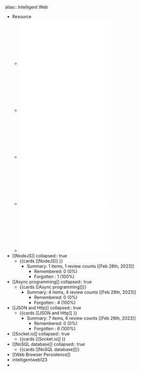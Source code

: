 alias::  Intelligent Web

- Resource
	- ![COM3504-6504_Week2_Lecture3.pdf](../assets/COM3504-6504_Week2_Lecture3_1676538319219_0.pdf)
	- ![COM3504-6504_Week2_Lecture4.pdf](../assets/COM3504-6504_Week2_Lecture4_1676538327402_0.pdf)
	- ![COM3504-6504_Week3_Lecture5.pdf](../assets/COM3504-6504_Week3_Lecture5_1677143820359_0.pdf)
	- ![COM3504-6504_Week3_Lecture6.pdf](../assets/COM3504-6504_Week3_Lecture6_1677143827745_0.pdf)
	- ![Lecture 4 - Persistence.pdf](../assets/Lecture_4_-_Persistence_1677748044363_0.pdf)
- [[NodeJS]]
  collapsed:: true
	- {{cards [[NodeJS]] }}
		- Summary: 1 items, 1 review counts [[Feb 28th, 2023]]
			- Remembered:   0 (0%)
			- Forgotten :   1 (100%)
- [[Async programming]]
  collapsed:: true
	- {{cards [[Async programming]]}}
		- Summary: 4 items, 4 review counts [[Feb 28th, 2023]]
			- Remembered:   0 (0%)
			- Forgotten :   4 (100%)
- [[JSON and Http]]
  collapsed:: true
	- {{cards [[JSON and Http]] }}
		- Summary: 7 items, 6 review counts [[Feb 28th, 2023]]
			- Remembered:   0 (0%)
			- Forgotten :   6 (100%)
- [[Socket.io]]
  collapsed:: true
	- {{cards [[Socket.io]] }}
- [[NoSQL database]]
  collapsed:: true
	- {{cards [[NoSQL database]]}}
- [[Web Browser Persistence]]
- intelligentweb123
-